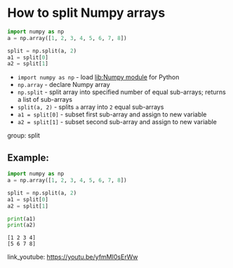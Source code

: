 # How to split Numpy arrays

```python
import numpy as np
a = np.array([1, 2, 3, 4, 5, 6, 7, 8])

split = np.split(a, 2)
a1 = split[0]
a2 = split[1]
```

- `import numpy as np` - load [lib:Numpy module](/python-numpy/how-to-install-python-numpy-lib) for Python
- `np.array` - declare Numpy array
- `np.split` -  split array into specified number of equal sub-arrays; returns a list of sub-arrays
- `split(a, 2)` - splits `a` array into `2` equal sub-arrays
- `a1 = split[0]` - subset first sub-array and assign to new variable
- `a2 = split[1]` - subset second sub-array and assign to new variable

group: split

## Example: 
```python
import numpy as np
a = np.array([1, 2, 3, 4, 5, 6, 7, 8])

split = np.split(a, 2)
a1 = split[0]
a2 = split[1]

print(a1)
print(a2)
```
```
[1 2 3 4]
[5 6 7 8]

```

link_youtube: https://youtu.be/yfmMI0sErWw
